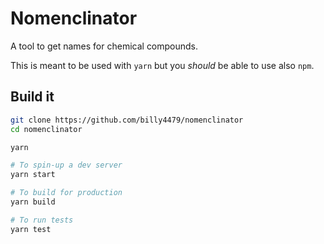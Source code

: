 # Nomenclinator

A tool to get names for chemical compounds.

This is meant to be used with `yarn` but you _should_ be able to use also `npm`.

## Build it

```bash
git clone https://github.com/billy4479/nomenclinator
cd nomenclinator

yarn

# To spin-up a dev server
yarn start

# To build for production
yarn build

# To run tests
yarn test

```
